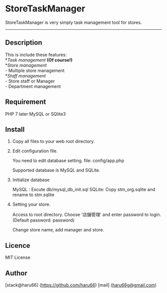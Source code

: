 StoreTaskManager
====

StoreTaskManager is very simply task management tool for stores.

***

## Description

This is include these features:<br>
    **Task management* **(Of course!)**<br>
    **Store management*<br>
        - Multiple store management<br>
    **Staff management*<br>
        - Store staff or Manager<br>
        - Department management

## Requirement

PHP 7 later
MySQL or SQlite3

## Install

1. Copy all files to your web root directory.

2. Edit configuration file.

    You need to edit database setting.
    file: config/app.php

    Supported database is MySQL and SQLite.

4. Initialize database

    MySQL : Excute db/mysql_db_init.sql
    SQLite: Copy stm_org.sqlite and rename to stm.sqlite

5. Setting your store.

    Access to root directory.
    Choose '店舗管理' and enter password to login. (Default password: password)

    Change store name, add manager and store.

## Licence

MIT License

## Author

[stack@haru66] (https://github.com/haru66)
[mail] (haru66g@gmail.com)